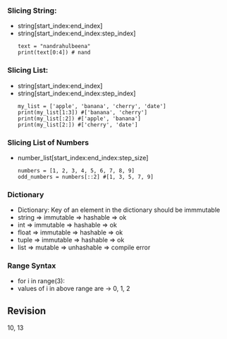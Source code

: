 ### Slicing String:
- string[start_index:end_index]
- string[start_index:end_index:step_index]
    ```
    text = "nandrahulbeena"
    print(text[0:4]) # nand
    ```

### Slicing List:
- string[start_index:end_index]
- string[start_index:end_index:step_index]
    ```
    my_list = ['apple', 'banana', 'cherry', 'date']
    print(my_list[1:3]) #['banana', 'cherry']
    print(my_list[:2]) #['apple', 'banana']
    print(my_list[2:]) #['cherry', 'date']
    ```

### Slicing List of Numbers
- number_list[start_index:end_index:step_size]
    ```
    numbers = [1, 2, 3, 4, 5, 6, 7, 8, 9]
    odd_numbers = numbers[::2] #[1, 3, 5, 7, 9]
    ```

### Dictionary
- Dictionary: Key of an element in the dictionary should be immmutable
- string => immutable => hashable => ok
- int => immutable => hashable => ok
- float => immutable => hashable => ok
- tuple => immutable => hashable => ok
- list => mutable => unhashable => compile error

### Range Syntax
- for i in range(3):
- values of i in above range are -> 0, 1, 2

## Revision
10, 13 
